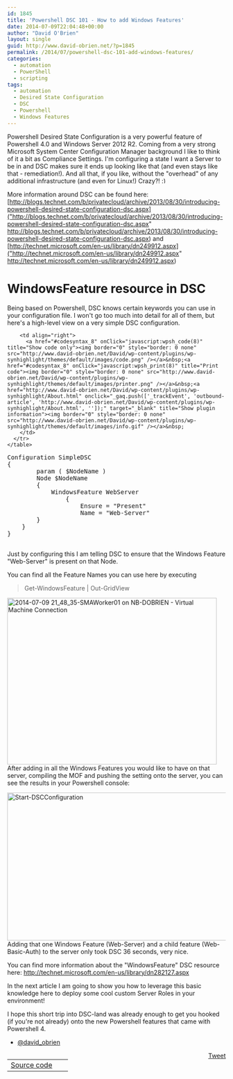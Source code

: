 ```yaml
---
id: 1845
title: 'Powershell DSC 101 - How to add Windows Features'
date: 2014-07-09T22:04:48+00:00
author: "David O'Brien"
layout: single
guid: http://www.david-obrien.net/?p=1845
permalink: /2014/07/powershell-dsc-101-add-windows-features/
categories:
  - automation
  - PowerShell
  - scripting
tags:
  - automation
  - Desired State Configuration
  - DSC
  - Powershell
  - Windows Features
---
```

Powershell Desired State Configuration is a very powerful feature of Powershell 4.0 and Windows Server 2012 R2. Coming from a very strong Microsoft System Center Configuration Manager background I like to think of it a bit as Compliance Settings. I'm configuring a state I want a Server to be in and DSC makes sure it ends up looking like that (and even stays like that - remediation!). And all that, if you like, without the "overhead" of any additional infrastructure (and even for Linux!) Crazy?! <img src="http://www.david-obrien.net/David/wp-includes/images/smilies/simple-smile.png" alt=":)" class="wp-smiley" style="height: 1em; max-height: 1em;" />

More information around DSC can be found here: [http://blogs.technet.com/b/privatecloud/archive/2013/08/30/introducing-powershell-desired-state-configuration-dsc.aspx]("http://blogs.technet.com/b/privatecloud/archive/2013/08/30/introducing-powershell-desired-state-configuration-dsc.aspx" http://blogs.technet.com/b/privatecloud/archive/2013/08/30/introducing-powershell-desired-state-configuration-dsc.aspx) and [http://technet.microsoft.com/en-us/library/dn249912.aspx]("http://technet.microsoft.com/en-us/library/dn249912.aspx" http://technet.microsoft.com/en-us/library/dn249912.aspx)

# WindowsFeature resource in DSC

Being based on Powershell, DSC knows certain keywords you can use in your configuration file. I won't go too much into detail for all of them, but here's a high-level view on a very simple DSC configuration.

<div id="wpshdo_8" class="wp-synhighlighter-outer">
  <div id="wpshdt_8" class="wp-synhighlighter-expanded">
    <table border="0" width="100%">
      <tr>
        <td align="left" width="80%">
          <a name="#codesyntax_8"></a><a id="wpshat_8" class="wp-synhighlighter-title" href="#codesyntax_8"  onClick="javascript:wpsh_toggleBlock(8)" title="Click to show/hide code block">Source code</a>
        </td>
        
        <td align="right">
          <a href="#codesyntax_8" onClick="javascript:wpsh_code(8)" title="Show code only"><img border="0" style="border: 0 none" src="http://www.david-obrien.net/David/wp-content/plugins/wp-synhighlight/themes/default/images/code.png" /></a>&nbsp;<a href="#codesyntax_8" onClick="javascript:wpsh_print(8)" title="Print code"><img border="0" style="border: 0 none" src="http://www.david-obrien.net/David/wp-content/plugins/wp-synhighlight/themes/default/images/printer.png" /></a>&nbsp;<a href="http://www.david-obrien.net/David/wp-content/plugins/wp-synhighlight/About.html" onclick="_gaq.push(['_trackEvent', 'outbound-article', 'http://www.david-obrien.net/David/wp-content/plugins/wp-synhighlight/About.html', '']);" target="_blank" title="Show plugin information"><img border="0" style="border: 0 none" src="http://www.david-obrien.net/David/wp-content/plugins/wp-synhighlight/themes/default/images/info.gif" /></a>&nbsp;
        </td>
      </tr>
    </table>
  </div>
  
  <div id="wpshdi_8" class="wp-synhighlighter-inner" style="display: block;">
    <pre class="powershell" style="font-family:monospace;">Configuration SimpleDSC
<span class="br0">&#123;
        <span class="kw3">param <span class="br0">&#40; <span class="re0">$NodeName <span class="br0">&#41;
        Node <span class="re0">$NodeName
        <span class="br0">&#123;
            WindowsFeature WebServer
                <span class="br0">&#123;
                    Ensure <span class="sy0">= <span class="st0">"Present"
                    Name <span class="sy0">= <span class="st0">"Web-Server"
		<span class="br0">&#125;
	<span class="br0">&#125;
<span class="br0">&#125;
  </div>
</div>

Just by configuring this I am telling DSC to ensure that the Windows Feature "Web-Server" is present on that Node.
  
You can find all the Feature Names you can use here by executing

> Get-WindowsFeature | Out-GridView

<a href="http://www.david-obrien.net/wp-content/uploads/2014/07/2014-07-09-21_48_35-SMAWorker01-on-NB-DOBRIEN-Virtual-Machine-Connection.jpg" onclick="_gaq.push(['_trackEvent', 'outbound-article', 'http://www.david-obrien.net/wp-content/uploads/2014/07/2014-07-09-21_48_35-SMAWorker01-on-NB-DOBRIEN-Virtual-Machine-Connection.jpg', '']);" class="broken_link"><img class="img-responsive aligncenter  wp-image-1846" src="http://www.david-obrien.net/wp-content/uploads/2014/07/2014-07-09-21_48_35-SMAWorker01-on-NB-DOBRIEN-Virtual-Machine-Connection.jpg" alt="2014-07-09 21_48_35-SMAWorker01 on NB-DOBRIEN - Virtual Machine Connection" width="483" height="384" srcset="/media/2014/07/2014-07-09-21_48_35-SMAWorker01-on-NB-DOBRIEN-Virtual-Machine-Connection-300x238.jpg 300w, /media/2014/07/2014-07-09-21_48_35-SMAWorker01-on-NB-DOBRIEN-Virtual-Machine-Connection-150x119.jpg 150w, /media/2014/07/2014-07-09-21_48_35-SMAWorker01-on-NB-DOBRIEN-Virtual-Machine-Connection.jpg 904w" sizes="(max-width: 483px) 100vw, 483px" /></a>After adding in all the Windows Features you would like to have on that server, compiling the MOF and pushing the setting onto the server, you can see the results in your Powershell console:

<a href="http://www.david-obrien.net/wp-content/uploads/2014/07/2014-07-09-21_53_35-SMAWorker01-on-NB-DOBRIEN-Virtual-Machine-Connection.jpg" onclick="_gaq.push(['_trackEvent', 'outbound-article', 'http://www.david-obrien.net/wp-content/uploads/2014/07/2014-07-09-21_53_35-SMAWorker01-on-NB-DOBRIEN-Virtual-Machine-Connection.jpg', '']);" class="broken_link"><img class="img-responsive aligncenter  wp-image-1847" src="http://www.david-obrien.net/wp-content/uploads/2014/07/2014-07-09-21_53_35-SMAWorker01-on-NB-DOBRIEN-Virtual-Machine-Connection.jpg" alt="Start-DSCConfiguration" width="955" height="341" srcset="/media/2014/07/2014-07-09-21_53_35-SMAWorker01-on-NB-DOBRIEN-Virtual-Machine-Connection-300x107.jpg 300w, /media/2014/07/2014-07-09-21_53_35-SMAWorker01-on-NB-DOBRIEN-Virtual-Machine-Connection-1024x365.jpg 1024w, /media/2014/07/2014-07-09-21_53_35-SMAWorker01-on-NB-DOBRIEN-Virtual-Machine-Connection-250x89.jpg 250w, /media/2014/07/2014-07-09-21_53_35-SMAWorker01-on-NB-DOBRIEN-Virtual-Machine-Connection.jpg 1805w" sizes="(max-width: 955px) 100vw, 955px" /></a>Adding that one Windows Feature (Web-Server) and a child feature (Web-Basic-Auth) to the server only took DSC 36 seconds, very nice.
  
You can find more information about the "WindowsFeature" DSC resource here: <a href="http://technet.microsoft.com/en-us/library/dn282127.aspx" onclick="_gaq.push(['_trackEvent', 'outbound-article', 'http://technet.microsoft.com/en-us/library/dn282127.aspx', 'http://technet.microsoft.com/en-us/library/dn282127.aspx']);" target="_blank">http://technet.microsoft.com/en-us/library/dn282127.aspx</a>

In the next article I am going to show you how to leverage this basic knowledge here to deploy some cool custom Server Roles in your environment!

I hope this short trip into DSC-land was already enough to get you hooked (if you're not already) onto the new Powershell features that came with Powershell 4.

- <a href="https://twitter.com/david_obrien" onclick="_gaq.push(['_trackEvent', 'outbound-article', 'https://twitter.com/david_obrien', '@david_obrien']);" target="_blank">@david_obrien</a> 

<div style="float: right; margin-left: 10px;">
  <a href="https://twitter.com/share" onclick="_gaq.push(['_trackEvent', 'outbound-article', 'https://twitter.com/share', 'Tweet']);" class="twitter-share-button" data-hashtags="automation,Desired+State+Configuration,DSC,Powershell,Windows+Features" data-count="vertical" data-url="http://www.david-obrien.net/2014/07/powershell-dsc-101-add-windows-features/">Tweet</a>
</div>


